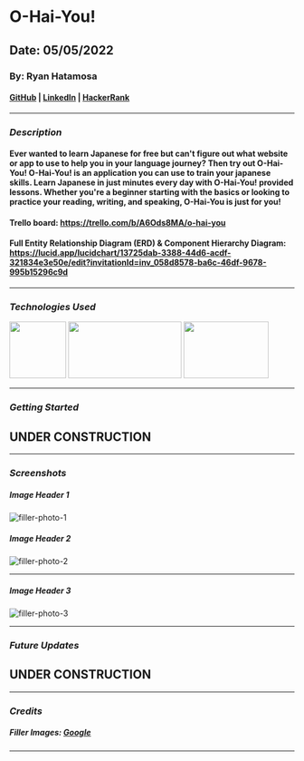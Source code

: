 # O-Hai-You!

## Date: 05/05/2022

### By: Ryan Hatamosa

#### [GitHub](https://github.com/PinoyColada) | [LinkedIn](https://www.linkedin.com/feed/) | [HackerRank](https://www.hackerrank.com/pinoydol_colada)
***

### ***Description***
#### Ever wanted to learn Japanese for free but can't figure out what website or app to use to help you in your language journey? Then try out O-Hai-You! O-Hai-You! is an application you can use to train your japanese skills. Learn Japanese in just minutes every day with O-Hai-You! provided lessons. Whether you're a beginner starting with the basics or looking to practice your reading, writing, and speaking, O-Hai-You is just for you! 

#### Trello board: https://trello.com/b/A6Ods8MA/o-hai-you
#### Full Entity Relationship Diagram (ERD) & Component Hierarchy Diagram: https://lucid.app/lucidchart/13725dab-3388-44d6-acdf-321834e3e50e/edit?invitationId=inv_058d8578-ba6c-46df-9678-995b15296c9d

***

### ***Technologies Used***
<img src="https://upload.wikimedia.org/wikipedia/commons/2/29/Postgresql_elephant.svg" width="100" height="100">
<img src="https://res.cloudinary.com/practicaldev/image/fetch/s--KkScstnJ--/c_imagga_scale,f_auto,fl_progressive,h_420,q_auto,w_1000/https://dev-to-uploads.s3.amazonaws.com/uploads/articles/zojuy79lo3fn3qdt7g6p.png" width="200" height="100">
<img src="https://www.datocms-assets.com/45470/1631026680-logo-react-native.png" width="150" height="100">

***

### ***Getting Started***

## UNDER CONSTRUCTION
***

### ***Screenshots***

##### ___Image Header 1___
![filler-photo-1](https://www.fluentu.com/blog/japanese/wp-content/uploads/sites/6/2014/10/kana-quiz-1.jpg)

##### ___Image Header 2___
![filler-photo-2](https://motto-jp.com/media/wp-content/uploads/2020/10/AdobeStock_136549751.jpeg)
***

##### ___Image Header 3___
![filler-photo-3](https://gaijinpot.scdn3.secure.raxcdn.com/app/uploads/sites/4/2015/03/study-apps.jpg)
***

### ***Future Updates***

## UNDER CONSTRUCTION

***

### ***Credits***

##### Filler Images: [Google](https://www.google.com/)

***
